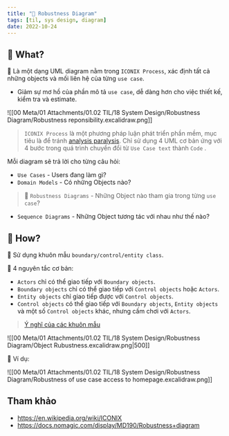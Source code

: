 ```yaml
---
title: "🥦 Robustness Diagram"
tags: [til, sys design, diagram]
date: 2022-10-24
---
```


## 🌿 What?
🌱 Là một dạng UML diagram nằm trong `ICONIX Process`, xác định tất cả những objects và mối liên hệ của từng `use case`.
- Giảm sự mơ hồ của phần mô tả `use case`, dễ dàng hơn cho việc thiết kế, kiểm tra và estimate. 

![[00 Meta/01 Attachments/01.02 TIL/18 System Design/Robustness Diagram/Robustness reponsibility.excalidraw.png]]

> `ICONIX Process` là một phương pháp luận phát triển phần mềm, mục tiêu là để tránh [analysis paralysis](https://en.wikipedia.org/wiki/Analysis_paralysis). Chỉ sử dụng 4 UML cơ bản ứng với 4 bước trong quá trình chuyển đổi từ `Use Case text` thành `Code` .

Mỗi diagram sẽ trả lời cho từng câu hỏi:
- `Use Cases` - Users đang làm gì?
- `Domain Models` - Có những Objects nào?
> 🌱 `Robustness Diagrams` - Những Object nào tham gia trong từng `use case`?
- `Sequence Diagrams` - Những Object tương tác với nhau như thế nào?

## 🌿 How?
🌱 Sử dụng khuôn mẫu `boundary/control/entity class`.

🌱 4 nguyên tắc cơ bản:
- `Actors` chỉ có thể giao tiếp với `Boundary objects`.
- `Boundary objects` chỉ có thể giao tiếp với `Control objects` hoặc `Actors`.
- `Entity objects` chỉ giao tiếp được với `Control objects`.
- `Control objects` có thể giao tiếp với `Boundary objects`, `Entity objects` và một số `Control objects` khác, nhưng cấm chơi với `Actors`.
> [Ý nghĩ của các khuôn mẫu](https://docs.nomagic.com/display/MD190/Robustness+diagram#:~:text=Boundary%20or%20Interface,and%20entity%20objects.)

![[00 Meta/01 Attachments/01.02 TIL/18 System Design/Robustness Diagram/Object Rubustness.excalidraw.png|500]]


🌱 Ví dụ:

![[00 Meta/01 Attachments/01.02 TIL/18 System Design/Robustness Diagram/Robustness of use case access to homepage.excalidraw.png]]

## Tham khảo
- https://en.wikipedia.org/wiki/ICONIX
- https://docs.nomagic.com/display/MD190/Robustness+diagram